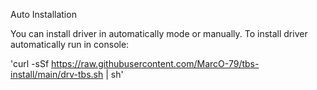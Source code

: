 Auto Installation

You can install driver in automatically mode or manually.
To install driver automatically run in console:

'curl -sSf https://raw.githubusercontent.com/MarcO-79/tbs-install/main/drv-tbs.sh | sh'
